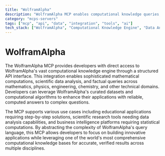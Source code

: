 ```yaml
---
title: "WolframAlpha"
description: "WolframAlpha MCP enables computational knowledge queries, scientific calculations, and data analysis across diverse disciplines."
category: "mcps-servers"
tags: ["mcp", "api", "data", "integration", "tools", "ai"]
tech_stack: ["WolframAlpha", "Computational Knowledge Engine", "Data Analysis", "Scientific Computing", "API Integration"]
---
```


# WolframAlpha

The WolframAlpha MCP provides developers with direct access to WolframAlpha's vast computational knowledge engine through a structured API interface. This integration enables sophisticated mathematical computations, scientific data analysis, and factual queries across mathematics, physics, engineering, chemistry, and other technical domains. Developers can leverage WolframAlpha's curated datasets and computational algorithms to enhance their applications with reliable, computed answers to complex questions.

The MCP supports various use cases including educational applications requiring step-by-step solutions, scientific research tools needing data analysis capabilities, and business intelligence platforms requiring statistical computations. By abstracting the complexity of WolframAlpha's query language, this MCP allows developers to focus on building innovative applications while leveraging one of the world's most comprehensive computational knowledge bases for accurate, verified results across multiple disciplines.

